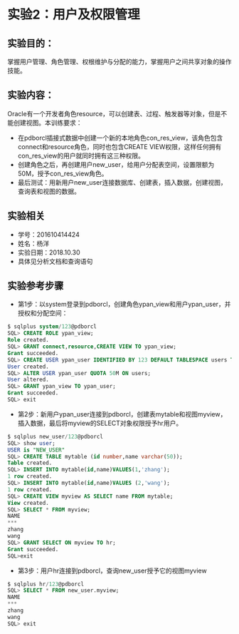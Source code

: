 # 实验2：用户及权限管理
## 实验目的：
掌握用户管理、角色管理、权根维护与分配的能力，掌握用户之间共享对象的操作技能。
## 实验内容：
Oracle有一个开发者角色resource，可以创建表、过程、触发器等对象，但是不能创建视图。本训练要求：
- 在pdborcl插接式数据中创建一个新的本地角色con_res_view，该角色包含connect和resource角色，同时也包含CREATE VIEW权限，这样任何拥有con_res_view的用户就同时拥有这三种权限。
- 创建角色之后，再创建用户new_user，给用户分配表空间，设置限额为50M，授予con_res_view角色。
- 最后测试：用新用户new_user连接数据库、创建表，插入数据，创建视图，查询表和视图的数据。
## 实验相关
- 学号：201610414424
- 姓名：杨洋
- 实验日期：2018.10.30
- 具体见分析文档和查询语句

## 实验参考步骤
- 第1步：以system登录到pdborcl，创建角色ypan_view和用户ypan_user，并授权和分配空间：
```sql
$ sqlplus system/123@pdborcl
SQL> CREATE ROLE ypan_view;
Role created.
SQL> GRANT connect,resource,CREATE VIEW TO ypan_view;
Grant succeeded.
SQL> CREATE USER ypan_user IDENTIFIED BY 123 DEFAULT TABLESPACE users TEMPORARY TABLESPACE temp;
User created.
SQL> ALTER USER ypan_user QUOTA 50M ON users;
User altered.
SQL> GRANT ypan_view TO ypan_user;
Grant succeeded.
SQL> exit
```

- 第2步：新用户ypan_user连接到pdborcl，创建表mytable和视图myview，插入数据，最后将myview的SELECT对象权限授予hr用户。
```sql
$ sqlplus new_user/123@pdborcl
SQL> show user;
USER is "NEW_USER"
SQL> CREATE TABLE mytable (id number,name varchar(50));
Table created.
SQL> INSERT INTO mytable(id,name)VALUES(1,'zhang');
1 row created.
SQL> INSERT INTO mytable(id,name)VALUES (2,'wang');
1 row created.
SQL> CREATE VIEW myview AS SELECT name FROM mytable;
View created.
SQL> SELECT * FROM myview;
NAME
***
zhang
wang
SQL> GRANT SELECT ON myview TO hr;
Grant succeeded.
SQL>exit
```
- 第3步：用户hr连接到pdborcl，查询new_user授予它的视图myview
```sql
$ sqlplus hr/123@pdborcl
SQL> SELECT * FROM new_user.myview;
NAME
***
zhang
wang
SQL> exit
```












